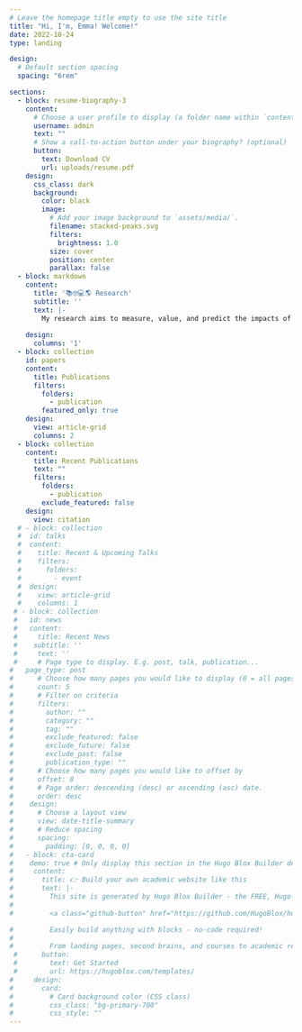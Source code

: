 ```yaml
---
# Leave the homepage title empty to use the site title
title: "Hi, I'm, Emma! Welcome!"
date: 2022-10-24
type: landing

design:
  # Default section spacing
  spacing: "6rem"

sections:
  - block: resume-biography-3
    content:
      # Choose a user profile to display (a folder name within `content/authors/`)
      username: admin
      text: ""
      # Show a call-to-action button under your biography? (optional)
      button:
        text: Download CV
        url: uploads/resume.pdf
    design:
      css_class: dark
      background:
        color: black
        image:
          # Add your image background to `assets/media/`.
          filename: stacked-peaks.svg
          filters:
            brightness: 1.0
          size: cover
          position: center
          parallax: false
  - block: markdown
    content:
      title: '📚🤓💻🌎 Research'
      subtitle: ''
      text: |-
        My research aims to measure, value, and predict the impacts of global environmental change on our ecosystems, environmental quality, and human health. I leverage different types and scales of data, including field collected ecological data to remotely sensed data to epidemiological data on human health outcomes. I relate these datasets together by drawing on methods and tools from various disciplines, such as machine learning, causal inference, epidemiology, and exposure assessment. My current research focuses on how changes to air quality, land use, and water quality, which are three resources that are critical to the functioning of healthy ecosystems have consequences for both the environment and human health. I am co-advised by Erin Mordecai and Marshall Burke, and I am a NSF Graduate Research Fellow, a Stanford EDGE Fellow, and a Stanford Data Science Scholar.
        
    design:
      columns: '1'
  - block: collection
    id: papers
    content:
      title: Publications
      filters:
        folders:
          - publication
        featured_only: true
    design:
      view: article-grid
      columns: 2
  - block: collection
    content:
      title: Recent Publications
      text: ""
      filters:
        folders:
          - publication
        exclude_featured: false
    design:
      view: citation
  # - block: collection
  #  id: talks
  #  content:
  #    title: Recent & Upcoming Talks
  #    filters:
  #      folders:
  #        - event
  #  design:
  #    view: article-grid
  #    columns: 1
 # - block: collection
 #   id: news
 #   content:
 #     title: Recent News
 #    subtitle: ''
 #     text: ''
 #     # Page type to display. E.g. post, talk, publication...
#   page_type: post
#      # Choose how many pages you would like to display (0 = all pages)
#      count: 5
#      # Filter on criteria
#      filters:
#        author: ""
#        category: ""
#        tag: ""
#        exclude_featured: false
#        exclude_future: false
#        exclude_past: false
#        publication_type: ""
#      # Choose how many pages you would like to offset by
#      offset: 0
#      # Page order: descending (desc) or ascending (asc) date.
#      order: desc
#    design:
#      # Choose a layout view
#      view: date-title-summary
#      # Reduce spacing
#      spacing:
#        padding: [0, 0, 0, 0]
#   - block: cta-card
#    demo: true # Only display this section in the Hugo Blox Builder demo site
#     content:
#       title: 👉 Build your own academic website like this
#       text: |-
#         This site is generated by Hugo Blox Builder - the FREE, Hugo-based open source website builder trusted by 250,000+ academics like you.
# 
#         <a class="github-button" href="https://github.com/HugoBlox/hugo-blox-builder" data-color-scheme="no-preference: light; light: light; dark: dark;" data-icon="octicon-star" data-size="large" data-show-count="true" aria-label="Star HugoBlox/hugo-blox-builder on GitHub">Star</a>

#         Easily build anything with blocks - no-code required!
#         
#         From landing pages, second brains, and courses to academic resumés, conferences, and tech blogs.
 #      button:
 #        text: Get Started
 #        url: https://hugoblox.com/templates/
#     design:
#       card:
#         # Card background color (CSS class)
#         css_class: "bg-primary-700"
#         css_style: ""
---
```

